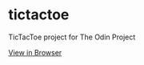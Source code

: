# tictactoe
TicTacToe project for The Odin Project

[View in Browser](https://andreaiaia.github.io/tictactoe/)
